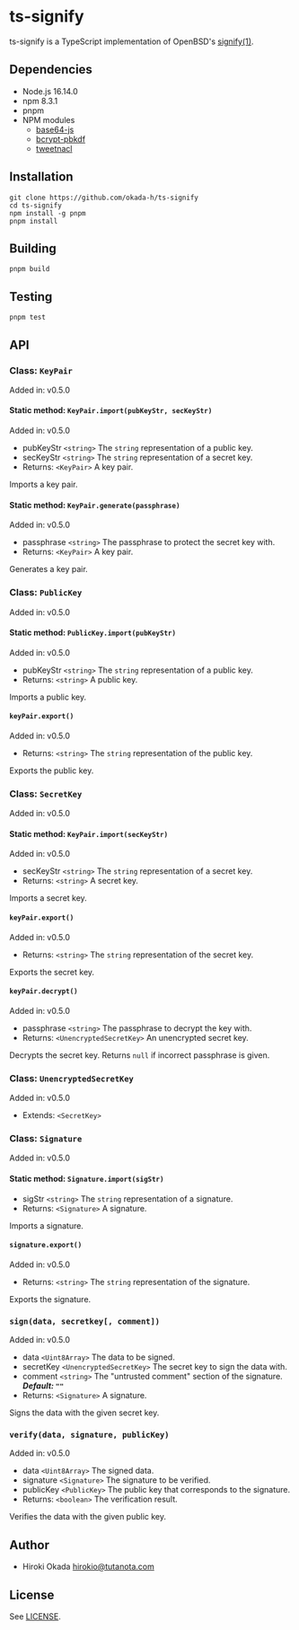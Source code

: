 # ts-signify

ts-signify is a TypeScript implementation of OpenBSD's
[signify(1)](https://man.openbsd.org/signify).

## Dependencies

- Node.js 16.14.0
- npm 8.3.1
- pnpm
- NPM modules
  - [base64-js](https://www.npmjs.com/package/base64-js)
  - [bcrypt-pbkdf](https://www.npmjs.com/package/bcrypt-pbkdf)
  - [tweetnacl](https://www.npmjs.com/package/tweetnacl)

## Installation

    git clone https://github.com/okada-h/ts-signify
    cd ts-signify
    npm install -g pnpm
    pnpm install

## Building

    pnpm build

## Testing

    pnpm test

## API

### Class: `KeyPair`

Added in: v0.5.0

#### Static method: `KeyPair.import(pubKeyStr, secKeyStr)`

Added in: v0.5.0

- pubKeyStr `<string>` The `string` representation of a public key.
- secKeyStr `<string>` The `string` representation of a secret key.
- Returns: `<KeyPair>` A key pair.

Imports a key pair.

#### Static method: `KeyPair.generate(passphrase)`

Added in: v0.5.0

- passphrase `<string>` The passphrase to protect the secret key with.
- Returns: `<KeyPair>` A key pair.

Generates a key pair.

### Class: `PublicKey`

Added in: v0.5.0

#### Static method: `PublicKey.import(pubKeyStr)`

Added in: v0.5.0

- pubKeyStr `<string>` The `string` representation of a public key.
- Returns: `<string>` A public key.

Imports a public key.

#### `keyPair.export()`

Added in: v0.5.0

- Returns: `<string>` The `string` representation of the public key.

Exports the public key.

### Class: `SecretKey`

Added in: v0.5.0

#### Static method: `KeyPair.import(secKeyStr)`

Added in: v0.5.0

- secKeyStr `<string>` The `string` representation of a secret key.
- Returns: `<string>` A secret key.

Imports a secret key.

#### `keyPair.export()`

Added in: v0.5.0

- Returns: `<string>` The `string` representation of the secret key.

Exports the secret key.

#### `keyPair.decrypt()`

Added in: v0.5.0

- passphrase `<string>` The passphrase to decrypt the key with.
- Returns: `<UnencryptedSecretKey>` An unencrypted secret key.

Decrypts the secret key. Returns `null` if incorrect passphrase is given.

### Class: `UnencryptedSecretKey`

Added in: v0.5.0

- Extends: `<SecretKey>`

### Class: `Signature`

Added in: v0.5.0

#### Static method: `Signature.import(sigStr)`

- sigStr `<string>` The `string` representation of a signature.
- Returns: `<Signature>` A signature.

Imports a signature.

#### `signature.export()`

Added in: v0.5.0

- Returns: `<string>` The `string` representation of the signature.

Exports the signature.

### `sign(data, secretkey[, comment])`

Added in: v0.5.0

- data `<Uint8Array>` The data to be signed.
- secretKey `<UnencryptedSecretKey>` The secret key to sign the data with.
- comment `<string>` The "untrusted comment" section of the signature.
  **_Default: `""`_**
- Returns: `<Signature>` A signature.

Signs the data with the given secret key.

### `verify(data, signature, publicKey)`

Added in: v0.5.0

- data `<Uint8Array>` The signed data.
- signature `<Signature>` The signature to be verified.
- publicKey `<PublicKey>` The public key that corresponds to the signature.
- Returns: `<boolean>` The verification result.

Verifies the data with the given public key.

## Author

- Hiroki Okada <hirokio@tutanota.com>

## License

See [LICENSE](LICENSE).
